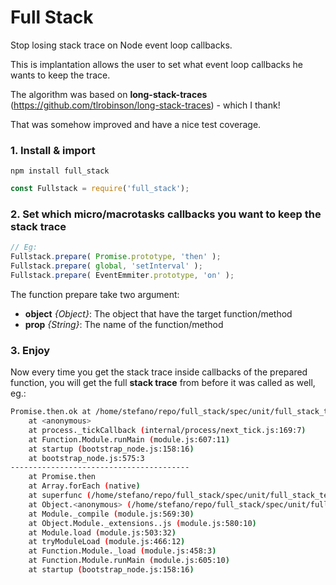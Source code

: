 # Full Stack

Stop losing stack trace on Node event loop callbacks.

This is implantation allows the user to set what event loop callbacks he wants to keep the trace.


The algorithm was based on **long-stack-traces** (https://github.com/tlrobinson/long-stack-traces) - which I thank!

That was somehow improved and have a nice test coverage.

### 1. Install & import

`npm install full_stack`

```js
const Fullstack = require('full_stack');
```

### 2. Set which micro/macrotasks callbacks you want to keep the stack trace

```js
// Eg:
Fullstack.prepare( Promise.prototype, 'then' );
Fullstack.prepare( global, 'setInterval' );
Fullstack.prepare( EventEmmiter.prototype, 'on' );
```

The function prepare take two argument:
- **object** *{Object}*: The object that have the target function/method
- **prop** *{String}*: The name of the function/method

### 3. Enjoy

Now every time you get the stack trace inside callbacks of the prepared function, you will get the full **stack trace** from before it was called as well, eg.:

```bash
Promise.then.ok at /home/stefano/repo/full_stack/spec/unit/full_stack_test.js:19:36
    at <anonymous>
    at process._tickCallback (internal/process/next_tick.js:169:7)
    at Function.Module.runMain (module.js:607:11)
    at startup (bootstrap_node.js:158:16)
    at bootstrap_node.js:575:3
----------------------------------------
    at Promise.then
    at Array.forEach (native)
    at superfunc (/home/stefano/repo/full_stack/spec/unit/full_stack_test.js:18:5)
    at Object.<anonymous> (/home/stefano/repo/full_stack/spec/unit/full_stack_test.js:31:1)
    at Module._compile (module.js:569:30)
    at Object.Module._extensions..js (module.js:580:10)
    at Module.load (module.js:503:32)
    at tryModuleLoad (module.js:466:12)
    at Function.Module._load (module.js:458:3)
    at Function.Module.runMain (module.js:605:10)
    at startup (bootstrap_node.js:158:16)
```
